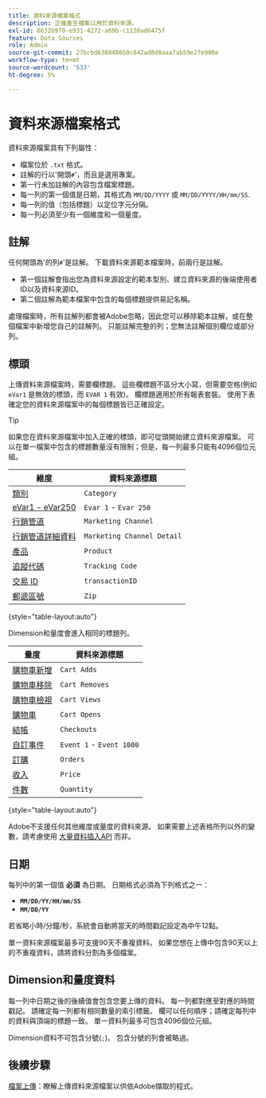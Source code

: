 ```yaml
---
title: 資料來源檔案格式
description: 正確產生檔案以用於資料來源。
exl-id: 6632b970-e931-4272-a69b-c1130ad6475f
feature: Data Sources
role: Admin
source-git-commit: 27bcbd638848650c842ad8d8aaa7ab59e27e900e
workflow-type: tm+mt
source-wordcount: '533'
ht-degree: 5%

---
```


# 資料來源檔案格式

資料來源檔案具有下列屬性：

* 檔案位於 `.txt` 格式。
* 註解的行以&#39;開頭`#`&#39;，而且是選用專案。
* 第一行未加註解的內容包含檔案標題。
* 每一列的第一個值是日期，其格式為 `MM/DD/YYYY` 或 `MM/DD/YYYY/HH/mm/SS`.
* 每一列的值（包括標題）以定位字元分隔。
* 每一列必須至少有一個維度和一個量度。

## 註解

任何開頭為&#39;的列`#`&#39;是註解。 下載資料來源範本檔案時，前兩行是註解。

* 第一個註解會指出您為資料來源設定的範本型別、建立資料來源的後端使用者ID以及資料來源ID。
* 第二個註解為範本檔案中包含的每個標題提供易記名稱。

處理檔案時，所有註解列都會被Adobe忽略，因此您可以移除範本註解，或在整個檔案中新增您自己的註解列。 只能註解完整的列；您無法註解個別欄位或部分列。

## 標頭

上傳資料來源檔案時，需要欄標題。 這些欄標題不區分大小寫，但需要空格(例如 `eVar1` 是無效的標頭，而 `EVAR 1` 有效)。 欄標題適用於所有報表套裝。 使用下表確定您的資料來源檔案中的每個標題皆已正確設定。

>[!TIP]
>
>如果您在資料來源檔案中加入正確的標頭，即可從頭開始建立資料來源檔案。 可以在單一檔案中包含的標題數量沒有限制；但是，每一列最多只能有4096個位元組。

| 維度 | 資料來源標題 |
| --- | --- |
| [類別](/help/components/dimensions/category.md) | `Category` |
| [eVar1 - eVar250](/help/components/dimensions/evar.md) | `Evar 1` - `Evar 250` |
| [行銷管道](/help/components/dimensions/marketing-channel.md) | `Marketing Channel` |
| [行銷管道詳細資料](/help/components/dimensions/marketing-detail.md) | `Marketing Channel Detail` |
| [產品](/help/components/dimensions/product.md) | `Product` |
| [追蹤代碼](/help/components/dimensions/tracking-code.md) | `Tracking Code` |
| [交易 ID](/help/implement/vars/page-vars/transactionid.md) | `transactionID` |
| [郵遞區號](/help/components/dimensions/zip-code.md) | `Zip` |

{style="table-layout:auto"}

Dimension和量度會進入相同的標題列。

| 量度 | 資料來源標題 |
| --- | --- |
| [購物車新增](/help/components/metrics/cart-additions.md) | `Cart Adds` |
| [購物車移除](/help/components/metrics/cart-removals.md) | `Cart Removes` |
| [購物車檢視](/help/components/metrics/cart-views.md) | `Cart Views` |
| [購物車](/help/components/metrics/carts.md) | `Cart Opens` |
| [結帳](/help/components/metrics/checkouts.md) | `Checkouts` |
| [自訂事件](/help/components/metrics/custom-events.md) | `Event 1` - `Event 1000` |
| [訂購](/help/components/metrics/orders.md) | `Orders` |
| [收入](/help/components/metrics/revenue.md) | `Price` |
| [件數](/help/components/metrics/units.md) | `Quantity` |

{style="table-layout:auto"}

Adobe不支援任何其他維度或量度的資料來源。 如果需要上述表格所列以外的變數，請考慮使用 [大量資料插入API](https://developer.adobe.com/analytics-apis/docs/2.0/guides/endpoints/bulk-data-insertion/) 而非。

## 日期

每列中的第一個值 **必須** 為日期。 日期格式必須為下列格式之一：

* **`MM/DD/YY/HH/mm/SS`**
* **`MM/DD/YY`**

若省略小時/分鐘/秒，系統會自動將當天的時間戳記設定為中午12點。

單一資料來源檔案最多可支援90天不重複資料。 如果您想在上傳中包含90天以上的不重複資料，請將資料分割為多個檔案。

## Dimension和量度資料

每一列中日期之後的後續值會包含您要上傳的資料。 每一列都對應至對應的時間戳記。 請確定每一列都有相同數量的索引標籤。 欄可以任何順序；請確定每列中的資料與頂端的標題一致。 單一資料列最多可包含4096個位元組。

Dimension資料不可包含分號(`;`)。 包含分號的列會被略過。

## 後續步驟

[檔案上傳](file-upload.md)：瞭解上傳資料來源檔案以供依Adobe擷取的程式。

